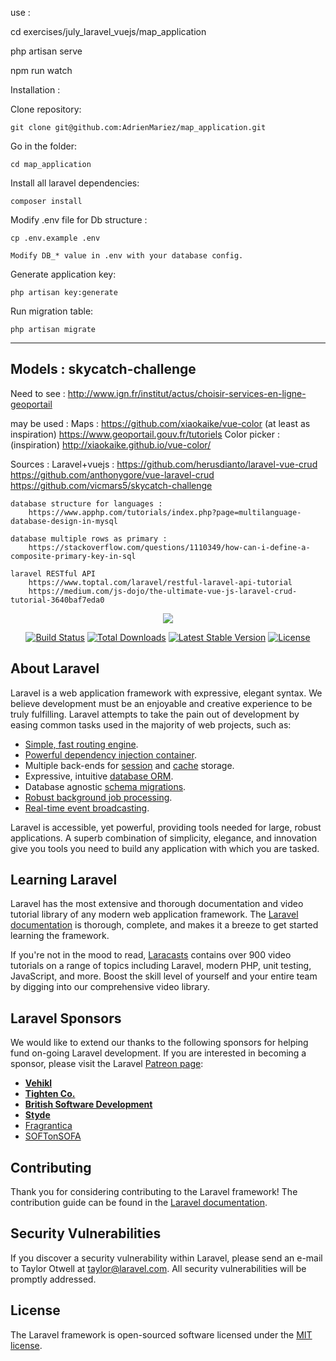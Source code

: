 use :

cd exercises/july_laravel_vuejs/map_application

php artisan serve

npm run watch

Installation :

Clone repository:

    git clone git@github.com:AdrienMariez/map_application.git

Go in the folder:

    cd map_application

Install all laravel dependencies:

    composer install

Modify .env file for Db structure :

    cp .env.example .env

    Modify DB_* value in .env with your database config.

Generate application key:

    php artisan key:generate

Run migration table:

    php artisan migrate

-------------------
Models :
skycatch-challenge
-------------------

Need to see :
    http://www.ign.fr/institut/actus/choisir-services-en-ligne-geoportail

may be used :
    Maps :
        https://github.com/xiaokaike/vue-color
        (at least as inspiration)
        https://www.geoportail.gouv.fr/tutoriels
    Color picker : (inspiration)
        http://xiaokaike.github.io/vue-color/

Sources :
    Laravel+vuejs :
        https://github.com/herusdianto/laravel-vue-crud
        https://github.com/anthonygore/vue-laravel-crud
        https://github.com/vicmars5/skycatch-challenge

    database structure for languages :
        https://www.apphp.com/tutorials/index.php?page=multilanguage-database-design-in-mysql

    database multiple rows as primary :
        https://stackoverflow.com/questions/1110349/how-can-i-define-a-composite-primary-key-in-sql

    laravel RESTful API
        https://www.toptal.com/laravel/restful-laravel-api-tutorial
        https://medium.com/js-dojo/the-ultimate-vue-js-laravel-crud-tutorial-3640baf7eda0

<p align="center"><img src="https://laravel.com/assets/img/components/logo-laravel.svg"></p>

<p align="center">
<a href="https://travis-ci.org/laravel/framework"><img src="https://travis-ci.org/laravel/framework.svg" alt="Build Status"></a>
<a href="https://packagist.org/packages/laravel/framework"><img src="https://poser.pugx.org/laravel/framework/d/total.svg" alt="Total Downloads"></a>
<a href="https://packagist.org/packages/laravel/framework"><img src="https://poser.pugx.org/laravel/framework/v/stable.svg" alt="Latest Stable Version"></a>
<a href="https://packagist.org/packages/laravel/framework"><img src="https://poser.pugx.org/laravel/framework/license.svg" alt="License"></a>
</p>

## About Laravel

Laravel is a web application framework with expressive, elegant syntax. We believe development must be an enjoyable and creative experience to be truly fulfilling. Laravel attempts to take the pain out of development by easing common tasks used in the majority of web projects, such as:

- [Simple, fast routing engine](https://laravel.com/docs/routing).
- [Powerful dependency injection container](https://laravel.com/docs/container).
- Multiple back-ends for [session](https://laravel.com/docs/session) and [cache](https://laravel.com/docs/cache) storage.
- Expressive, intuitive [database ORM](https://laravel.com/docs/eloquent).
- Database agnostic [schema migrations](https://laravel.com/docs/migrations).
- [Robust background job processing](https://laravel.com/docs/queues).
- [Real-time event broadcasting](https://laravel.com/docs/broadcasting).

Laravel is accessible, yet powerful, providing tools needed for large, robust applications. A superb combination of simplicity, elegance, and innovation give you tools you need to build any application with which you are tasked.

## Learning Laravel

Laravel has the most extensive and thorough documentation and video tutorial library of any modern web application framework. The [Laravel documentation](https://laravel.com/docs) is thorough, complete, and makes it a breeze to get started learning the framework.

If you're not in the mood to read, [Laracasts](https://laracasts.com) contains over 900 video tutorials on a range of topics including Laravel, modern PHP, unit testing, JavaScript, and more. Boost the skill level of yourself and your entire team by digging into our comprehensive video library.

## Laravel Sponsors

We would like to extend our thanks to the following sponsors for helping fund on-going Laravel development. If you are interested in becoming a sponsor, please visit the Laravel [Patreon page](http://patreon.com/taylorotwell):

- **[Vehikl](http://vehikl.com)**
- **[Tighten Co.](https://tighten.co)**
- **[British Software Development](https://www.britishsoftware.co)**
- **[Styde](https://styde.net)**
- [Fragrantica](https://www.fragrantica.com)
- [SOFTonSOFA](https://softonsofa.com/)

## Contributing

Thank you for considering contributing to the Laravel framework! The contribution guide can be found in the [Laravel documentation](http://laravel.com/docs/contributions).

## Security Vulnerabilities

If you discover a security vulnerability within Laravel, please send an e-mail to Taylor Otwell at taylor@laravel.com. All security vulnerabilities will be promptly addressed.

## License

The Laravel framework is open-sourced software licensed under the [MIT license](http://opensource.org/licenses/MIT).
